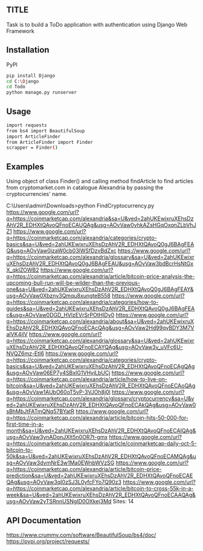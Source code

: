 ## TITLE

Task is to build a ToDo application with authentication using Django Web Framework 


## Installation
PyPl
``` bash 
pip install Django
cd C:\Django
cd Todo
python manage.py runserver
```


## Usage

``` bash 
import requests
from bs4 import BeautifulSoup
import ArticleFinder
from ArticleFinder import Finder
scrapper = Finder()
```

## Examples

Using object of class Finder() and calling method findArticle to find articles from cryptomarket.com in catalogue Alexandria by passing the cryptocurrencies' name.

C:\Users\admin\Downloads>python FindCryptocurrency.py
https://www.google.com/url?q=https://coinmarketcap.com/alexandria&sa=U&ved=2ahUKEwixruXEhsDzAhV2R_EDHXtQAvoQFnoECAUQAg&usg=AOvVaw0yhkAZsHGqOxqnZLbVhJZ1
https://www.google.com/url?q=https://coinmarketcap.com/alexandria/categories/crypto-basics&sa=U&ved=2ahUKEwixruXEhsDzAhV2R_EDHXtQAvoQ0gJ6BAgFEAQ&usg=AOvVaw0izaW0cb03lWSfDzvBdZxc
https://www.google.com/url?q=https://coinmarketcap.com/alexandria/glossary&sa=U&ved=2ahUKEwixruXEhsDzAhV2R_EDHXtQAvoQ0gJ6BAgFEAU&usg=AOvVaw3bdBcrHsNtGxX_qkIZOWB2
https://www.google.com/url?q=https://coinmarketcap.com/alexandria/article/bitcoin-price-analysis-the-upcoming-bull-run-will-be-wilder-than-the-previous-one&sa=U&ved=2ahUKEwixruXEhsDzAhV2R_EDHXtQAvoQ0gJ6BAgFEAY&usg=AOvVaw0Xbzny3Qmqu8xungteB558
https://www.google.com/url?q=https://coinmarketcap.com/alexandria/categories/how-to-guides&sa=U&ved=2ahUKEwixruXEhsDzAhV2R_EDHXtQAvoQ0gJ6BAgFEAc&usg=AOvVaw0DGD_HVlzEVrSrPOtHIDy0
https://www.google.com/url?q=https://coinmarketcap.com/alexandria/about&sa=U&ved=2ahUKEwixruXEhsDzAhV2R_EDHXtQAvoQFnoECAcQAg&usg=AOvVaw2Hd99qyBDY3M7VaIVK4ilV
https://www.google.com/url?q=https://coinmarketcap.com/alexandria/glossary&sa=U&ved=2ahUKEwixruXEhsDzAhV2R_EDHXtQAvoQFnoECAYQAg&usg=AOvVaw3v_uVFc6U-NVQZ6mz-EtI6
https://www.google.com/url?q=https://coinmarketcap.com/alexandria/categories/crypto-basics&sa=U&ved=2ahUKEwixruXEhsDzAhV2R_EDHXtQAvoQFnoECAgQAg&usg=AOvVaw06EP7y4SBxIG1VHyjLbUCj
https://www.google.com/url?q=https://coinmarketcap.com/alexandria/article/how-to-live-on-bitcoin&sa=U&ved=2ahUKEwixruXEhsDzAhV2R_EDHXtQAvoQFnoECAoQAg&usg=AOvVaw1AUbO60oT5vP-3VJOh8j0l
https://www.google.com/url?q=https://coinmarketcap.com/alexandria/glossary/cryptocurrency&sa=U&ved=2ahUKEwixruXEhsDzAhV2R_EDHXtQAvoQFnoECAkQAg&usg=AOvVaw0sBhMbJtFATmQNq57BYatR
https://www.google.com/url?q=https://coinmarketcap.com/alexandria/article/bitcoin-hits-50-000-for-first-time-in-a-month&sa=U&ved=2ahUKEwixruXEhsDzAhV2R_EDHXtQAvoQFnoECAIQAg&usg=AOvVaw3ynADonJXlt5n0OR7t-gmx
https://www.google.com/url?q=https://coinmarketcap.com/alexandria/article/coinmarketcap-daily-oct-5-bitcoin-to-50k&sa=U&ved=2ahUKEwixruXEhsDzAhV2R_EDHXtQAvoQFnoECAMQAg&usg=AOvVaw3dvmNrE3w1Ma0EWnbWVzSG
https://www.google.com/url?q=https://coinmarketcap.com/alexandria/article/bitcoin-price-prediction&sa=U&ved=2ahUKEwixruXEhsDzAhV2R_EDHXtQAvoQFnoECAEQAg&usg=AOvVaw3qI0zSJ3L0yfcFYo7Q90z3
https://www.google.com/url?q=https://coinmarketcap.com/alexandria/article/bitcoin-to-cross-55k-in-a-week&sa=U&ved=2ahUKEwixruXEhsDzAhV2R_EDHXtQAvoQFnoECAAQAg&usg=AOvVaw2yTSRnnUSNgID0OXkej3Md
Sites: 14



## API Documentation

https://www.crummy.com/software/BeautifulSoup/bs4/doc/
https://pypi.org/project/requests/
